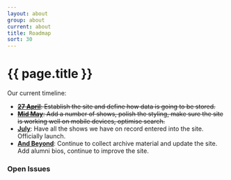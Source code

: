 ```yaml
---
layout: about
group: about
current: about
title: Roadmap
sort: 30
---
```


<div class="col-2-3" markdown="1">

# <i class="octicon octicon-milestone"></i> {{ page.title }}

Our current timeline:

- <del>[**27 April**](https://github.com/newtheatre/history-project/milestones/alpha-1): Establish the site and define how data is going to be stored.</del>
- <del>[**Mid May**](https://github.com/newtheatre/history-project/milestones/alpha-2): Add a number of shows, polish the styling, make sure the site is working well on mobile devices, optimise search.</del>
- [**July**](https://github.com/newtheatre/history-project/milestones/update-0): Have all the shows we have on record entered into the site. Officially launch.
- [**And Beyond**](https://github.com/newtheatre/history-project/milestones/): Continue to collect archive material and update the site. Add alumni bios, continue to improve the site.

</div>

<div class="col-1-3">

<h3 class="h1-baseline"><i class="octicon octicon-issue-opened"></i> Open Issues</h3>

<div id="github-issues-widget"></div>
<script type="text/javascript" src="/lib/github-issues-widget/github-issues-widget.js"></script>

</div>
